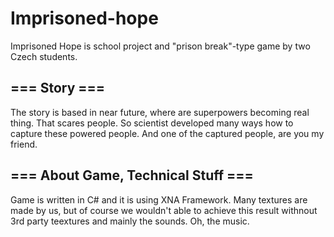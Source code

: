# Imprisoned-hope
Imprisoned Hope is school project and "prison break"-type game by two Czech students.

=== Story ===
-------------

The story is based in near future, where are superpowers becoming real thing. That scares people.
So scientist developed many ways how to capture these powered people.
And one of the captured people, are you my friend.

=== About Game, Technical Stuff ===
-----------------------------------
Game is written in C# and it is using XNA Framework. Many textures are made by us, but of course we wouldn't able
to achieve this result withnout 3rd party teextures and mainly the sounds. Oh, the music.
